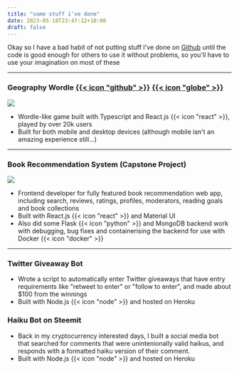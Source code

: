 ```yaml
---
title: "some stuff i've done"
date: 2023-05-18T23:47:12+10:00
draft: false
---
```


Okay so I have a bad habit of not putting stuff I've done on [Github](https://github.com/muhashi) until the code is good enough for others to use it without problems, so you'll have to use your imagination on most of these

---

### Geography Wordle [{{< icon "github" >}}](https://github.com/muhashi/geodle) [{{< icon "globe" >}}](https://geodle.me)

![](/images/geodle.jpg)

- Wordle-like game built with Typescript and React.js {{< icon "react" >}}, played by over 20k users
- Built for both mobile and desktop devices (although mobile isn't an amazing experience still...)

---

### Book Recommendation System (Capstone Project)

![](/images/bookrec.jpg)

- Frontend developer for fully featured book recommendation web app, including search, reviews, ratings, profiles, moderators, reading goals and book collections
- Built with React.js {{< icon "react" >}} and Material UI
- Also did some Flask {{< icon "python" >}} and MongoDB backend work with debugging, bug fixes and containerising the backend for use with Docker {{< icon "docker" >}}

---

### Twitter Giveaway Bot

- Wrote a script to automatically enter Twitter giveaways that have entry requirements like "retweet to enter" or "follow to enter", and made about $100 from the winnings
- Built with Node.js {{< icon "node" >}} and hosted on Heroku

### Haiku Bot on Steemit

- Back in my cryptocurrency interested days, I built a social media bot that searched for comments that were unintenionally valid haikus, and responds with a formatted haiku version of their comment.
- Built with Node.js {{< icon "node" >}} and hosted on Heroku
